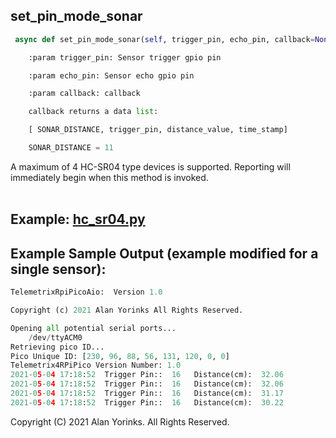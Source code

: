 ## set_pin_mode_sonar

```python
 async def set_pin_mode_sonar(self, trigger_pin, echo_pin, callback=None)

    :param trigger_pin: Sensor trigger gpio pin

    :param echo_pin: Sensor echo gpio pin

    :param callback: callback

    callback returns a data list:

    [ SONAR_DISTANCE, trigger_pin, distance_value, time_stamp]

    SONAR_DISTANCE = 11
```

A maximum of  4 HC-SR04 type devices is supported. Reporting will immediately begin 
when this method is invoked.
<br>
<br>

## Example: [hc_sr04.py](https://github.com/MrYsLab/tmx-pico-aio/blob/master/examples/hc_sr04.py)

## Example Sample Output (example modified for a single sensor):

```python
TelemetrixRpiPicoAio:  Version 1.0

Copyright (c) 2021 Alan Yorinks All Rights Reserved.

Opening all potential serial ports...
	/dev/ttyACM0
Retrieving pico ID...
Pico Unique ID: [230, 96, 88, 56, 131, 120, 0, 0]
Telemetrix4RPiPico Version Number: 1.0
2021-05-04 17:18:52	 Trigger Pin::	16	 Distance(cm):	32.06
2021-05-04 17:18:52	 Trigger Pin::	16	 Distance(cm):	32.06
2021-05-04 17:18:52	 Trigger Pin::	16	 Distance(cm):	31.17
2021-05-04 17:18:52	 Trigger Pin::	16	 Distance(cm):	30.22
```

Copyright (C) 2021 Alan Yorinks. All Rights Reserved.
